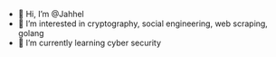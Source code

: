 - 👋 Hi, I’m @Jahhel
- 👀 I’m interested in cryptography, social engineering, web scraping, golang
- 🌱 I’m currently learning cyber security

<!---
Jahhel/Jahhel is a ✨ special ✨ repository because its `README.md` (this file) appears on your GitHub profile.
You can click the Preview link to take a look at your changes.
--->
